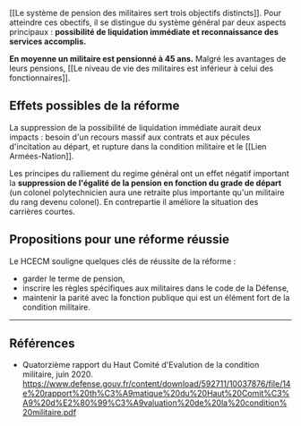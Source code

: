 [[Le système de pension des militaires sert trois objectifs distincts]]. Pour atteindre ces obectifs, il se distingue du système général par deux aspects principaux : **possibilité de liquidation immédiate et reconnaissance des services accomplis.**

**En moyenne un militaire est pensionné à 45 ans.** Malgré les avantages de leurs pensions, [[Le niveau de vie des militaires est inférieur à celui des fonctionnaires]].

## Effets possibles de la réforme

La suppression de la possibilité de liquidation immédiate aurait deux impacts : besoin d'un recours massif aux contrats et aux pécules d'incitation au départ, et rupture dans la condition militaire et le [[Lien Armées-Nation]].

Les principes du ralliement du regime général ont un effet négatif important la **suppression de l'égalité de la pension en fonction du grade de départ** (un colonel polytechnicien aura une retraite plus importante qu'un militaire du rang devenu colonel). En contrepartie il améliore la situation des carrières courtes.

## Propositions pour une réforme réussie

Le HCECM souligne quelques clés de réussite de la réforme :

- garder le terme de pension,
- inscrire les règles spécifiques aux militaires dans le code de la Défense,
- maintenir la parité avec la fonction publique qui est un élément fort de la condition militaire.

---

## Références

- Quatorzième rapport du Haut Comité d'Evalution de la condition militaire, juin 2020. https://www.defense.gouv.fr/content/download/592711/10037876/file/14e%20rapport%20th%C3%A9matique%20du%20Haut%20Comit%C3%A9%20d%E2%80%99%C3%A9valuation%20de%20la%20condition%20militaire.pdf